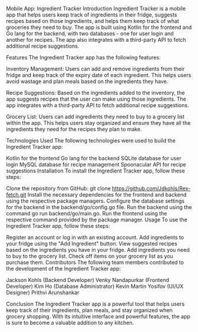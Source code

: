 Mobile App: Ingredient Tracker
Introduction
Ingredient Tracker is a mobile app that helps users keep track of ingredients in their fridge, suggests recipes based on those ingredients, and helps them keep track of what groceries they need to buy. The app is built using Kotlin for the frontend and Go lang for the backend, with two databases - one for user login and another for recipes. The app also integrates with a third-party API to fetch additional recipe suggestions.

Features
The Ingredient Tracker app has the following features:

Inventory Management: Users can add and remove ingredients from their fridge and keep track of the expiry date of each ingredient. This helps users avoid wastage and plan meals based on the ingredients they have.

Recipe Suggestions: Based on the ingredients added to the inventory, the app suggests recipes that the user can make using those ingredients. The app integrates with a third-party API to fetch additional recipe suggestions.

Grocery List: Users can add ingredients they need to buy to a grocery list within the app. This helps users stay organized and ensure they have all the ingredients they need for the recipes they plan to make.

Technologies Used
The following technologies were used to build the Ingredient Tracker app:

Kotlin for the frontend
Go lang for the backend
SQLite database for user login
MySQL database for recipe management
Spoonacular API for recipe suggestions
Installation
To install the Ingredient Tracker app, follow these steps:

Clone the repository from GitHub: git clone https://github.com/Jdkohls/Rex-fetch.git
Install the necessary dependencies for the frontend and backend using the respective package managers.
Configure the database settings for the backend in the backend/go/config.go file.
Run the backend using the command go run backend/go/main.go.
Run the frontend using the respective command provided by the package manager.
Usage
To use the Ingredient Tracker app, follow these steps:

Register an account or log in with an existing account.
Add ingredients to your fridge using the "Add Ingredient" button.
View suggested recipes based on the ingredients you have in your fridge.
Add ingredients you need to buy to the grocery list.
Check off items on your grocery list as you purchase them.
Contributors
The following team members contributed to the development of the Ingredient Tracker app:

Jackson Kohls (Backend Developer)
Venky Nandapurkar (Frontend Developer)
Kim Ho (Database Administrator)
Kevin Martin Yosifov (UI/UX Designer)
Prithvi Arunshankar

Conclusion
The Ingredient Tracker app is a powerful tool that helps users keep track of their ingredients, plan meals, and stay organized when grocery shopping. With its intuitive interface and powerful features, the app is sure to become a valuable addition to any kitchen.
